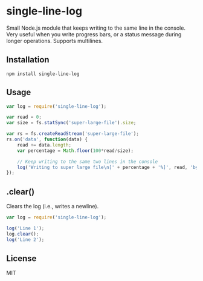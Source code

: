 # single-line-log

Small Node.js module that keeps writing to the same line in the console. Very useful when you write progress bars, or a status message during longer operations. Supports multilines.


## Installation

	npm install single-line-log


## Usage

``` js
var log = require('single-line-log');

var read = 0;
var size = fs.statSync('super-large-file').size;

var rs = fs.createReadStream('super-large-file');
rs.on('data', function(data) {
	read += data.length;
	var percentage = Math.floor(100*read/size);

	// Keep writing to the same two lines in the console
	log('Writing to super large file\n[' + percentage + '%]', read, 'bytes read');
});
```

## .clear()

Clears the log (i.e., writes a newline).

``` js
var log = require('single-line-log');

log('Line 1');
log.clear();
log('Line 2');
```

## License

MIT